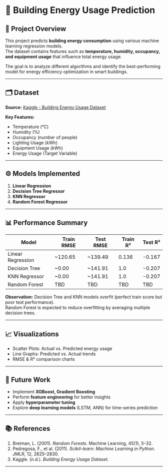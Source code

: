# 🏢 Building Energy Usage Prediction

## 📌 Project Overview
This project predicts **building energy consumption** using various machine learning regression models.  
The dataset contains features such as **temperature, humidity, occupancy, and equipment usage** that influence total energy usage.  

The goal is to analyze different algorithms and identify the best-performing model for energy efficiency optimization in smart buildings.

---

## 🗂 Dataset
**Source:** [Kaggle - Building Energy Usage Dataset](https://www.kaggle.com)  

**Key Features:**
- Temperature (°C)
- Humidity (%)
- Occupancy (number of people)
- Lighting Usage (kWh)
- Equipment Usage (kWh)
- Energy Usage (Target Variable)

---

## ⚙️ Models Implemented
1. **Linear Regression**
2. **Decision Tree Regressor**
3. **KNN Regressor**
4. **Random Forest Regressor**

---

## 📊 Performance Summary

| Model                | Train RMSE | Test RMSE | Train R²  | Test R²   |
|----------------------|------------|-----------|-----------|-----------|
| Linear Regression    | ~120.65    | ~139.49   | 0.136     | -0.167    |
| Decision Tree        | ~0.00      | ~141.91   | 1.0       | -0.207    |
| KNN Regressor        | ~0.00      | ~141.91   | 1.0       | -0.207    |
| Random Forest        | TBD        | TBD       | TBD       | TBD       |

**Observation:** Decision Tree and KNN models overfit (perfect train score but poor test performance).  
Random Forest is expected to reduce overfitting by averaging multiple decision trees.

---

## 📈 Visualizations
- Scatter Plots: Actual vs. Predicted energy usage
- Line Graphs: Predicted vs. Actual trends
- RMSE & R² comparison charts

---

## 🔮 Future Work
- Implement **XGBoost, Gradient Boosting**
- Perform **feature engineering** for better insights
- Apply **hyperparameter tuning**
- Explore **deep learning models** (LSTM, ANN) for time-series prediction

---

## 📚 References
1. Breiman, L. (2001). *Random Forests*. Machine Learning, 45(1), 5–32.
2. Pedregosa, F., et al. (2011). *Scikit-learn: Machine Learning in Python*. JMLR, 12, 2825–2830.
3. Kaggle. (n.d.). *Building Energy Usage Dataset*.

---
